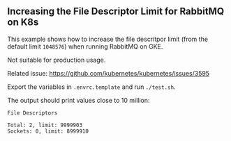 ## Increasing the File Descriptor Limit for RabbitMQ on K8s

This example shows how to increase the file descritpor limit (from the default limit `1048576`) when running RabbitMQ on GKE.

Not suitable for production usage.

Related issue:
https://github.com/kubernetes/kubernetes/issues/3595

Export the variables in `.envrc.template` and run `./test.sh`.

The output should print values close to 10 million:
```
File Descriptors

Total: 2, limit: 9999903
Sockets: 0, limit: 8999910
```
